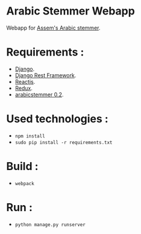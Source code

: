 Arabic Stemmer Webapp
=======================================
 Webapp for [Assem's Arabic stemmer](http://www.arabicstemmer.com).


# Requirements :
   * [Django](https://www.djangoproject.com/).
   * [Django Rest Framework](http://www.django-rest-framework.org/).
   * [Reactjs](https://facebook.github.io/react/).
   * [Redux](https://github.com/reactjs/redux).
   * [arabicstemmer 0.2](https://pypi.python.org/pypi/arabicstemmer/0.2).
   
# Used technologies :

* `npm install`
* `sudo pip install -r requirements.txt`

# Build :
* `webpack`

# Run :
* `python manage.py runserver`
